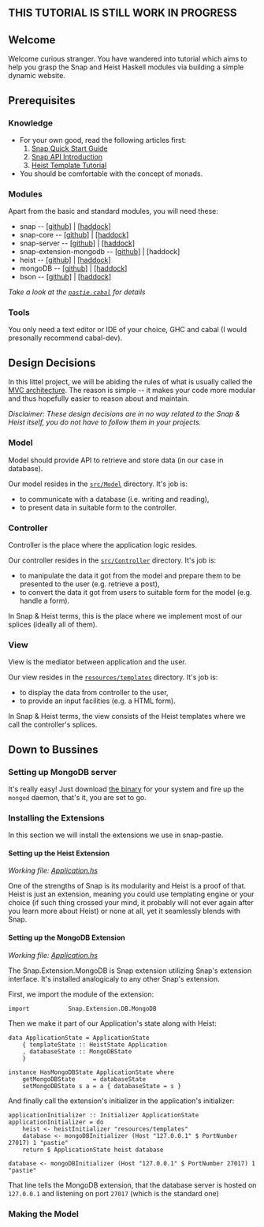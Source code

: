 ## THIS TUTORIAL IS STILL WORK IN PROGRESS

## Welcome
Welcome curious stranger. You have wandered into tutorial which aims to help you grasp the Snap and Heist Haskell modules via building a simple dynamic website.

## Prerequisites
### Knowledge
* For your own good, read the following articles first:
  1. [Snap Quick Start Guide](http://snapframework.com/docs/quickstart)
  2. [Snap API Introduction](http://snapframework.com/docs/tutorials/snap-api)
  3. [Heist Template Tutorial](http://snapframework.com/docs/tutorials/heist)  
* You should be comfortable with the concept of monads.

### Modules
Apart from the basic and standard modules, you will need these:

* snap -- [[github]](https://github.com/snapframework/snap) | [[haddock]](http://snapframework.com/docs/latest/snap/index.html)
* snap-core -- [[github]](https://github.com/snapframework/snap-core) | [[haddock]](http://snapframework.com/docs/latest/snap-core/index.html)
* snap-server -- [[github]](https://github.com/snapframework/snap-server) | [[haddock]](http://snapframework.com/docs/latest/snap-server/index.html)
* snap-extension-mongodb -- [[github]](https://github.com/ozataman/snap-extension-mongodb) | [haddock]
* heist -- [[github]](https://github.com/snapframework/heist) | [[haddock]](http://snapframework.com/docs/latest/heist/index.html)
* mongoDB -- [[github]](https://github.com/TonyGen/mongoDB-haskell) | [[haddock]](http://hackage.haskell.org/package/mongoDB)
* bson -- [[github]](https://github.com/TonyGen/bson-haskell) | [[haddock]](http://hackage.haskell.org/package/bson)

*Take a look at the [`pastie.cabal`](pastie.cabal) for details*

### Tools
You only need a text editor or IDE of your choice, GHC and cabal (I would presonally recommend cabal-dev).

## Design Decisions
In this littel project, we will be abiding the rules of what is usually called the [MVC architecture](http://en.wikipedia.org/wiki/Model%E2%80%93view%E2%80%93controller).
The reason is simple -- it makes your code more modular and thus hopefully easier to reason about and maintain.

*Disclaimer: These design decisions are in no way related to the Snap & Heist itself, you do not have to follow them in your projects.*

### Model
Model should provide API to retrieve and store data (in our case in database).

Our model resides in the [`src/Model`](src/Model) directory. It's job is:

* to communicate with a database (i.e. writing and reading),
* to present data in suitable form to the controller.

### Controller
Controller is the place where the application logic resides.

Our controller resides in the [`src/Controller`](src/Controller) directory. It's job is:

* to manipulate the data it got from the model and prepare them to be presented to the user (e.g. retrieve a post),
* to convert the data it got from users to suitable form for the model (e.g. handle a form).

In Snap & Heist terms, this is the place where we implement most of our splices (ideally all of them).

### View
View is the mediator between application and the user.

Our view resides in the [`resources/templates`](resources/templates) directory. It's job is:

* to display the data from controller to the user,
* to provide an input facilities (e.g. a HTML form).

In Snap & Heist terms, the view consists of the Heist templates where we call the controller's splices.

## Down to Bussines
### Setting up MongoDB server

It's really easy! Just download [the binary](http://www.mongodb.org/downloads) for your system and fire up the `mongod` daemon, that's it, you are set to go.

### Installing the Extensions

In this section we will install the extensions we use in snap-pastie.

#### Setting up the Heist Extension

*Working file: [Application.hs](src/Application.hs)*

One of the strengths of Snap is its modularity and Heist is a proof of that.
Heist is just an extension, meaning you could use templating engine or your choice (if such thing crossed your mind, it probably will not ever again after you learn more about Heist) or none at all, yet it seamlessly blends with Snap.

#### Setting up the MongoDB Extension

*Working file: [Application.hs](src/Application.hs)*

The Snap.Extension.MongoDB is Snap extension utilizing Snap's extension interface.
It's installed analogicaly to any other Snap's extension.

First, we import the module of the extension:

    import           Snap.Extension.DB.MongoDB

Then we make it part of our Application's state along with Heist:

    data ApplicationState = ApplicationState
        { templateState :: HeistState Application
        , databaseState :: MongoDBState
        }

    instance HasMongoDBState ApplicationState where
        getMongoDBState     = databaseState
        setMongoDBState s a = a { databaseState = s }

And finally call the extension's initializer in the application's initializer:

    applicationInitializer :: Initializer ApplicationState
    applicationInitializer = do
        heist <- heistInitializer "resources/templates"
        database <- mongoDBInitializer (Host "127.0.0.1" $ PortNumber 27017) 1 "pastie"
        return $ ApplicationState heist database

    database <- mongoDBInitializer (Host "127.0.0.1" $ PortNumber 27017) 1 "pastie"

That line tells the MongoDB extension, that the database server is hosted on `127.0.0.1` and listening on port `27017` (which is the standard one)

### Making the Model


